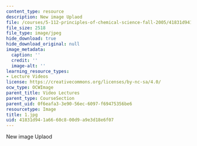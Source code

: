 ```yaml
---
content_type: resource
description: New image Uplaod
file: /courses/5-112-principles-of-chemical-science-fall-2005/41831d941a6660c800d9a9e3d18e6f07_1.jpg
file_size: 2518
file_type: image/jpeg
hide_download: true
hide_download_original: null
image_metadata:
  caption: ''
  credit: ''
  image-alt: ''
learning_resource_types:
- Lecture Videos
license: https://creativecommons.org/licenses/by-nc-sa/4.0/
ocw_type: OCWImage
parent_title: Video Lectures
parent_type: CourseSection
parent_uid: 0f6eafa3-3e90-56ec-6097-f69475356be6
resourcetype: Image
title: 1.jpg
uid: 41831d94-1a66-60c8-00d9-a9e3d18e6f07
---
```

New image Uplaod